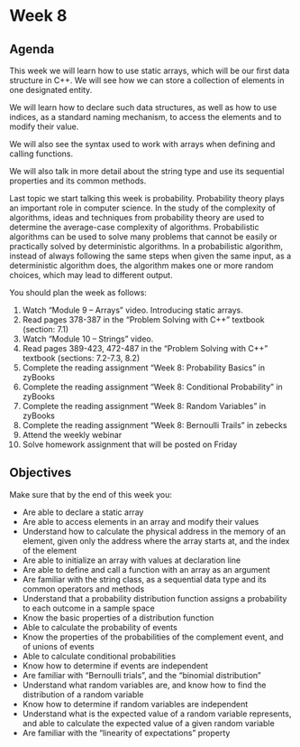 # Week 8

## Agenda

This week we will learn how to use static arrays, which will be our first data structure in C++. We will see how we can store a collection of elements in one designated entity.

We will learn how to declare such data structures, as well as how to use indices, as a standard naming mechanism, to access the elements and to modify their value.

We will also see the syntax used to work with arrays when defining and calling functions.

We will also talk in more detail about the string type and use its sequential properties and its common methods.

Last topic we start talking this week is probability. Probability theory plays an important role in computer science. In the study of the complexity of algorithms, ideas and techniques from probability theory are used to determine the average-case complexity of algorithms. Probabilistic algorithms can be used to solve many problems that cannot be easily or practically solved by deterministic algorithms. In a probabilistic algorithm, instead of always following the same steps when given the same input, as a deterministic algorithm does, the algorithm makes one or more random choices, which may lead to different output.

You should plan the week as follows:

1. Watch “Module 9 – Arrays” video. Introducing static arrays.
2. Read pages 378-387 in the “Problem Solving with C++” textbook (section: 7.1)
3. Watch “Module 10 – Strings” video.
4. Read pages 389-423, 472-487 in the “Problem Solving with C++” textbook (sections: 7.2-7.3, 8.2)
5. Complete the reading assignment “Week 8: Probability Basics” in zyBooks
6. Complete the reading assignment “Week 8: Conditional Probability” in zyBooks
7. Complete the reading assignment “Week 8: Random Variables” in zyBooks
8. Complete the reading assignment “Week 8: Bernoulli Trails” in zebecks
9. Attend the weekly webinar
10. Solve homework assignment that will be posted on Friday

## Objectives

Make sure that by the end of this week you:

* Are able to declare a static array
* Are able to access elements in an array and modify their values
* Understand how to calculate the physical address in the memory of an element, given only the address where the array starts at, and the index of the element
* Are able to initialize an array with values at declaration line
* Are able to define and call a function with an array as an argument
* Are familiar with the string class, as a sequential data type and its common operators and methods
* Understand that a probability distribution function assigns a probability to each outcome in a sample space
* Know the basic properties of a distribution function
* Able to calculate the probability of events
* Know the properties of the probabilities of the complement event, and of unions of events
* Able to calculate conditional probabilities
* Know how to determine if events are independent
* Are familiar with “Bernoulli trials”, and the “binomial distribution”
* Understand what random variables are, and know how to find the distribution of a random variable
* Know how to determine if random variables are independent
* Understand what is the expected value of a random variable represents, and able to calculate the expected value of a given random variable
* Are familiar with the “linearity of expectations” property